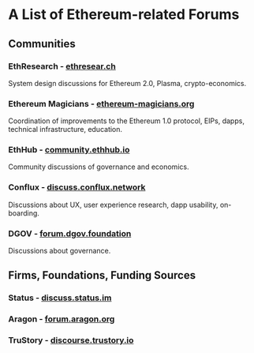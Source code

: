 # A List of Ethereum-related Forums 

## Communities

### EthResearch - [ethresear.ch](https://ethresear.ch/)

System design discussions for Ethereum 2.0, Plasma, crypto-economics.

### Ethereum Magicians - [ethereum-magicians.org](https://ethereum-magicians.org)

Coordination of improvements to the Ethereum 1.0 protocol, EIPs, dapps, technical infrastructure, education.

### EthHub - [community.ethhub.io](https://community.ethhub.io/)

Community discussions of governance and economics.

### Conflux - [discuss.conflux.network](http://discuss.conflux.network/)

Discussions about UX, user experience research, dapp usability, on-boarding. 

### DGOV - [forum.dgov.foundation](https://forum.dgov.foundation/)

Discussions about governance.


## Firms, Foundations, Funding Sources

### Status - [discuss.status.im](https://discuss.status.im/)

### Aragon - [forum.aragon.org](https://forum.aragon.org/)

### TruStory - [discourse.trustory.io](https://discourse.trustory.io)

